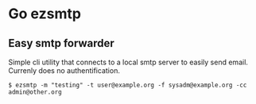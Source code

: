# Go ezsmtp

## Easy smtp forwarder

Simple cli utility that connects to a local smtp server to easily send
email.  Currenly does no authentification.

```
$ ezsmtp -m "testing" -t user@example.org -f sysadm@example.org -cc admin@other.org
```






